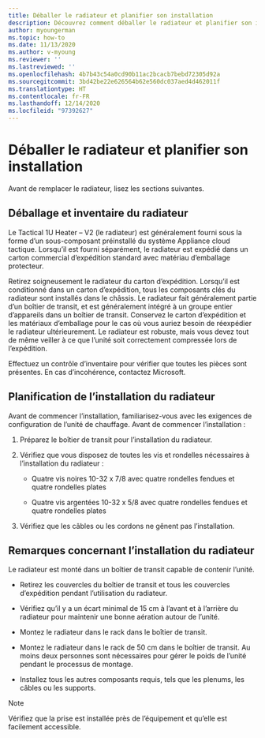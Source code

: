 ```yaml
---
title: Déballer le radiateur et planifier son installation
description: Découvrez comment déballer le radiateur et planifier son installation
author: myoungerman
ms.topic: how-to
ms.date: 11/13/2020
ms.author: v-myoung
ms.reviewer: ''
ms.lastreviewed: ''
ms.openlocfilehash: 4b7b43c54a0cd90b11ac2bcacb7bebd72305d92a
ms.sourcegitcommit: 3bd42be22e626564b62e560dc037aed4d462011f
ms.translationtype: HT
ms.contentlocale: fr-FR
ms.lasthandoff: 12/14/2020
ms.locfileid: "97392627"
---
```

# <a name="unpack-the-heater-and-plan-the-heater-installation"></a>Déballer le radiateur et planifier son installation

Avant de remplacer le radiateur, lisez les sections suivantes.

## <a name="unpacking-and-taking-inventory-of-the-heater"></a>Déballage et inventaire du radiateur

Le Tactical 1U Heater – V2 (le radiateur) est généralement fourni sous la forme d’un sous-composant préinstallé du système Appliance cloud tactique.
Lorsqu’il est fourni séparément, le radiateur est expédié dans un carton commercial d’expédition standard avec matériau d’emballage protecteur.

Retirez soigneusement le radiateur du carton d’expédition. Lorsqu’il est conditionné dans un carton d’expédition, tous les composants clés du radiateur sont installés dans le châssis. Le radiateur fait généralement partie d’un boîtier de transit, et est généralement intégré à un groupe entier d’appareils dans un boîtier de transit. Conservez le carton d’expédition et les matériaux d’emballage pour le cas où vous auriez besoin de réexpédier le radiateur ultérieurement. Le radiateur est robuste, mais vous devez tout de même veiller à ce que l’unité soit correctement compressée lors de l’expédition.

Effectuez un contrôle d’inventaire pour vérifier que toutes les pièces sont présentes. En cas d’incohérence, contactez Microsoft.

## <a name="heater-installation-planning"></a>Planification de l’installation du radiateur

Avant de commencer l’installation, familiarisez-vous avec les exigences de configuration de l’unité de chauffage. Avant de commencer l’installation :

1.  Préparez le boîtier de transit pour l’installation du radiateur.

2.  Vérifiez que vous disposez de toutes les vis et rondelles nécessaires à l’installation du radiateur :

    -   Quatre vis noires 10-32 x 7/8 avec quatre rondelles fendues et quatre rondelles plates

    -   Quatre vis argentées 10-32 x 5/8 avec quatre rondelles fendues et quatre rondelles plates

3.  Vérifiez que les câbles ou les cordons ne gênent pas l’installation.

## <a name="heater-installation-notes"></a>Remarques concernant l’installation du radiateur

Le radiateur est monté dans un boîtier de transit capable de contenir l’unité.

-   Retirez les couvercles du boîtier de transit et tous les couvercles d’expédition pendant l’utilisation du radiateur.

-   Vérifiez qu’il y a un écart minimal de 15 cm à l’avant et à l’arrière du radiateur pour maintenir une bonne aération autour de l’unité.

-   Montez le radiateur dans le rack dans le boîtier de transit.

-   Montez le radiateur dans le rack de 50 cm dans le boîtier de transit. Au moins deux personnes sont nécessaires pour gérer le poids de l’unité pendant le processus de montage.

-   Installez tous les autres composants requis, tels que les plenums, les câbles ou les supports.

> [!NOTE]
> Vérifiez que la prise est installée près de l’équipement et qu’elle est facilement accessible.

